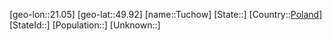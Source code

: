 ﻿---
location: [49.92,21.05]
type: City
tags:
- geo/City


SpocWebEntityId: 35033
isDeleted: false
confidential: public

---
[geo-lon::21.05]
[geo-lat::49.92]
[name::Tuchow]
[State::]
[Country::[Poland](geo/Continent/Europe/Poland.md)]
[StateId::]
[Population::]
[Unknown::]

